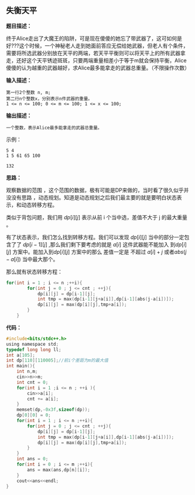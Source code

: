 ## 失衡天平



**题目描述：**

终于Alice走出了大魔王的陷阱，可是现在傻傻的她忘了带武器了，这可如何是好???这个时候，一个神秘老人走到她面前答应无偿给她武器，但老人有个条件，需要将所选武器分别放在天平的两端，若天平平衡则可以将天平上的所有武器拿走，还好这个天平锈迹斑斑，只要两端重量相差小于等于m就会保持平衡，Alice傻傻的认为越重的武器越好，求Alice最多能拿走的武器总重量。（不限操作次数）



**输入描述：**

```
第一行2个整数 n, m;
第二行n个整数x，分别表示n件武器的重量。
1 <= n <= 100; 0 <= m <= 100; 1 <= x <= 100;
```

**输出描述：**

```
一个整数，表示Alice最多能拿走的武器总重量。
```

示例：

```
5 4
1 5 61 65 100
```

```
132
```



**思路：**

观察数据的范围 ，这个范围的数据，极有可能是DP来做的，当时看了很久似乎并没没有思路 ，动态规划。知道是动态规划之后我们最主要的就是要明白状态表示，和动态转移方程。

类似于背包问题，我们用  $dp[i][j]$ 表示从前 i 个当中选，差值不大于  j 的最大重量 。

有了状态表示，我们怎么找到转移方程。我们可以发现 $dp[i][j]$ 当中的部分一定包含了了  $dp[i-1][j]$ ,那么我们剩下要考虑的就是 $a[i]$ 这件武器能不能加入 到$dp[i][j]$ 方案中。能加入到$dp[i][j]$ 方案中的那么 差值一定是 不超过 $a[i]+j$  或者$abs(j-a[i])$ 当中最大那个。

那么就有状态转移方程：

```c
for(int i = 1 ; i <= n ;++i){
        for(int j = 0 ; j <= cnt ; ++j){
            dp[i][j] = dp[i-1][j];
            int tmp = max(dp[i-1][j+a[i]],dp[i-1][abs(j-a[i])]);
            dp[i][j] = max(dp[i][j],tmp+a[i]);
        }
    }
```



**代码：**

```c
#include<bits/stdc++.h>
using namespace std;
typedef long long ll;
int a[105];
int dp[110][110005];//前i个差距为m的最大值
int main(){
    int n,m;
    cin>>n>>m;
    int cnt = 0;
    for(int i = 1 ;i <= n ; ++i ){
        cin>>a[i];
        cnt += a[i];
    }
    memset(dp,-0x3f,sizeof(dp));
    dp[0][0] = 0;
    for(int i = 1 ; i <= n ;++i){
        for(int j = 0 ; j <= cnt ; ++j){
            dp[i][j] = dp[i-1][j];
            int tmp = max(dp[i-1][j+a[i]],dp[i-1][abs(j-a[i])]);
            dp[i][j] = max(dp[i][j],tmp+a[i]);
        }
    }
    int ans = 0;
    for(int i = 0 ; i <= m ;++i){
        ans = max(ans,dp[n][i]);
    }
    cout<<ans<<endl;
}
```

